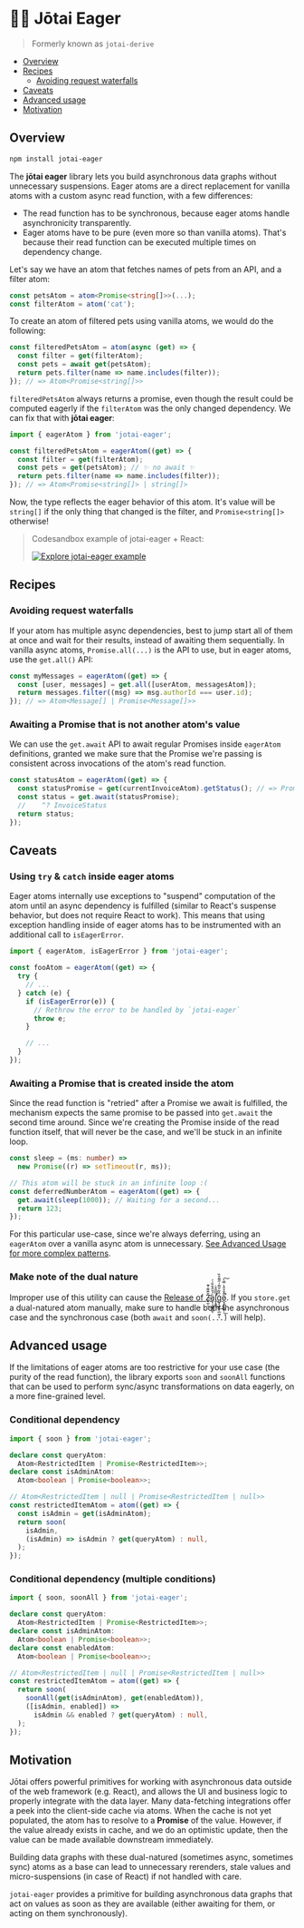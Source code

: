 # 👻⏰ Jōtai Eager

> Formerly known as `jotai-derive`

- [Overview](#overview)
- [Recipes](#recipes)
  - [Avoiding request waterfalls](#avoiding-request-waterfalls)
- [Caveats](#caveats)
- [Advanced usage](#advanced-usage)
- [Motivation](#motivation)

## Overview

```sh
npm install jotai-eager
```

The **jōtai eager** library lets you build asynchronous data graphs without unnecessary
suspensions. Eager atoms are a direct replacement for vanilla atoms with a custom async read function, with a few differences:
- The read function has to be synchronous, because eager atoms handle asynchronicity transparently.
- Eager atoms have to be pure (even more so than vanilla atoms). That's because their read function can be executed multiple times on dependency change.

Let's say we have an atom that fetches names of pets from an API, and a filter atom:
```ts
const petsAtom = atom<Promise<string[]>>(...);
const filterAtom = atom('cat');
```

To create an atom of filtered pets using vanilla atoms, we would do the following:

```ts
const filteredPetsAtom = atom(async (get) => {
  const filter = get(filterAtom);
  const pets = await get(petsAtom);
  return pets.filter(name => name.includes(filter));
}); // => Atom<Promise<string[]>>
```

`filteredPetsAtom` always returns a promise, even though the result
could be computed eagerly if the `filterAtom` was
the only changed dependency. We can fix that with **jōtai eager**:

```ts
import { eagerAtom } from 'jotai-eager';

const filteredPetsAtom = eagerAtom((get) => {
  const filter = get(filterAtom);
  const pets = get(petsAtom); // ✨ no await ✨
  return pets.filter(name => name.includes(filter));
}); // => Atom<Promise<string[]> | string[]>
```

Now, the type reflects the eager behavior of this atom.
It's value will be `string[]` if the only thing that
changed is the filter, and `Promise<string[]>` otherwise!

> Codesandbox example of jotai-eager + React:
> 
> [![Explore jotai-eager example](https://codesandbox.io/static/img/play-codesandbox.svg)](https://codesandbox.io/p/devbox/jotai-derive-example-forked-pf38dg)

## Recipes

### Avoiding request waterfalls

If your atom has multiple async dependencies, best to jump start all of them at once and wait for their results, instead of awaiting them sequentially. In vanilla async atoms, `Promise.all(...)` is the API to use, but in eager atoms, use the `get.all()` API:

```ts
const myMessages = eagerAtom((get) => {
  const [user, messages] = get.all([userAtom, messagesAtom]);
  return messages.filter((msg) => msg.authorId === user.id);
}); // => Atom<Message[] | Promise<Message[]>>
```

### Awaiting a Promise that is not another atom's value

We can use the `get.await` API to await regular Promises inside `eagerAtom` definitions, granted we make sure that the Promise
we're passing is consistent across invocations of the atom's read function.

```ts
const statusAtom = eagerAtom((get) => {
  const statusPromise = get(currentInvoiceAtom).getStatus(); // => Promise<InvoiceStatus>
  const status = get.await(statusPromise);
  //    ^? InvoiceStatus
  return status;
});
```

## Caveats

### Using `try` & `catch` inside eager atoms

Eager atoms internally use exceptions to "suspend" computation of the atom until an async dependency is fulfilled (similar to React's suspense behavior, but does not require React to work). This means that using exception handling inside of eager atoms has to be instrumented with an additional call to `isEagerError`.

```ts
import { eagerAtom, isEagerError } from 'jotai-eager';

const fooAtom = eagerAtom((get) => {
  try {
    // ...
  } catch (e) {
    if (isEagerError(e)) {
      // Rethrow the error to be handled by `jotai-eager`
      throw e;
    }

    // ...
  }
});
```

### Awaiting a Promise that is created inside the atom

Since the read function is "retried" after a Promise we await is fulfilled, the mechanism expects
the same promise to be passed into `get.await` the second time around. Since we're creating the
Promise inside of the read function itself, that will never be the case, and we'll be stuck in an infinite loop.

```ts
const sleep = (ms: number) =>
  new Promise((r) => setTimeout(r, ms));

// This atom will be stuck in an infinite loop :(
const deferredNumberAtom = eagerAtom((get) => {
  get.await(sleep(1000)); // Waiting for a second...
  return 123;
});
```

For this particular use-case, since we're always deferring, using an `eagerAtom` over
a vanilla async atom is unnecessary. [See Advanced Usage for more complex patterns](#advanced-usage).

### Make note of the dual nature

Improper use of this utility can cause the [Release of Ẕ̶̨̫̹̌͊͌͑͊̕͢͟a̡̜̦̝͓͇͗̉̆̂͋̏͗̍ͅl̡̛̝͍̅͆̎̊̇̕͜͢ģ̧̧͍͓̜̲͖̹̂͋̆̃̑͗̋͌̊̏ͅǫ̷̧͓̣͚̞̣̋̂̑̊̂̀̿̀̚͟͠ͅ](https://blog.izs.me/2013/08/designing-apis-for-asynchrony/).
If you `store.get` a dual-natured atom manually, make sure to handle both the
asynchronous case and the synchronous case (both `await` and `soon(...)` will help).

## Advanced usage

If the limitations of eager atoms are too restrictive for your use case (the purity of the read function), the library exports `soon` and `soonAll` functions that can
be used to perform sync/async transformations on data eagerly, on a more fine-grained level.

### Conditional dependency

```ts
import { soon } from 'jotai-eager';

declare const queryAtom:
  Atom<RestrictedItem | Promise<RestrictedItem>>;
declare const isAdminAtom:
  Atom<boolean | Promise<boolean>>;

// Atom<RestrictedItem | null | Promise<RestrictedItem | null>>
const restrictedItemAtom = atom((get) => {
  const isAdmin = get(isAdminAtom);
  return soon(
    isAdmin,
    (isAdmin) => isAdmin ? get(queryAtom) : null,
  );
});
```

### Conditional dependency (multiple conditions)

```ts
import { soon, soonAll } from 'jotai-eager';

declare const queryAtom:
  Atom<RestrictedItem | Promise<RestrictedItem>>;
declare const isAdminAtom:
  Atom<boolean | Promise<boolean>>;
declare const enabledAtom:
  Atom<boolean | Promise<boolean>>;

// Atom<RestrictedItem | null | Promise<RestrictedItem | null>>
const restrictedItemAtom = atom((get) => {
  return soon(
    soonAll(get(isAdminAtom), get(enabledAtom)),
    ([isAdmin, enabled]) =>
      isAdmin && enabled ? get(queryAtom) : null,
  );
});

```

## Motivation

Jōtai offers powerful primitives for working with asynchronous data outside of the web framework (e.g. React), and allows the UI and business logic to
properly integrate with the data layer. Many data-fetching integrations offer a peek into the client-side cache via atoms. When the cache
is not yet populated, the atom has to resolve to a **Promise** of the value. However, if the value already exists in cache, and we do an optimistic update, then the value can be made available downstream
immediately.

Building data graphs with these dual-natured (sometimes async, sometimes sync) atoms as a base can lead to unnecessary rerenders, stale values and micro-suspensions (in case of React) if not handled with care.

`jotai-eager` provides a primitive for building asynchronous data graphs
that act on values as soon as they are available (either awaiting for them, or acting on them synchronously).
